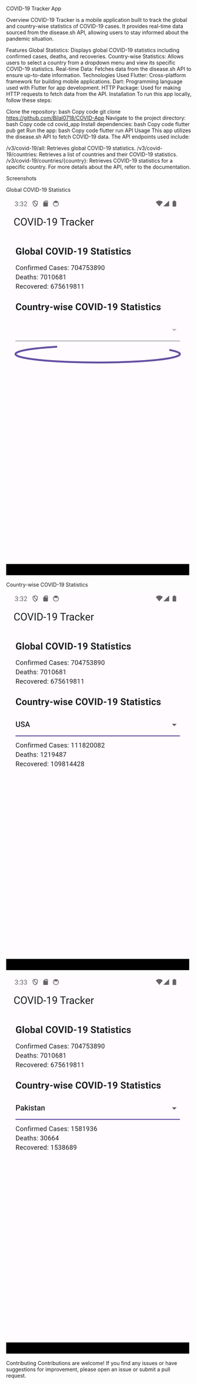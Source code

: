 COVID-19 Tracker App

Overview
COVID-19 Tracker is a mobile application built to track the global and country-wise statistics of COVID-19 cases. It provides real-time data sourced from the disease.sh API, allowing users to stay informed about the pandemic situation.

Features
Global Statistics: Displays global COVID-19 statistics including confirmed cases, deaths, and recoveries.
Country-wise Statistics: Allows users to select a country from a dropdown menu and view its specific COVID-19 statistics.
Real-time Data: Fetches data from the disease.sh API to ensure up-to-date information.
Technologies Used
Flutter: Cross-platform framework for building mobile applications.
Dart: Programming language used with Flutter for app development.
HTTP Package: Used for making HTTP requests to fetch data from the API.
Installation
To run this app locally, follow these steps:

Clone the repository:
bash
Copy code
git clone https://github.com/Bilal0718/COVID-App
Navigate to the project directory:
bash
Copy code
cd covid_app
Install dependencies:
bash
Copy code
flutter pub get
Run the app:
bash
Copy code
flutter run
API Usage
This app utilizes the disease.sh API to fetch COVID-19 data. The API endpoints used include:

/v3/covid-19/all: Retrieves global COVID-19 statistics.
/v3/covid-19/countries: Retrieves a list of countries and their COVID-19 statistics.
/v3/covid-19/countries/{country}: Retrieves COVID-19 statistics for a specific country.
For more details about the API, refer to the documentation.

Screenshots

Global COVID-19 Statistics
<p><img src="./assets/Screenshots/Screenshot_1714559551.png" alt="Karachi' Weather"></p>


Country-wise COVID-19 Statistics
<p><img src="./assets/Screenshots/Screenshot_1714559574.png" alt="Adamsville's Weather"></p>
<p><img src="./assets/Screenshots/Screenshot_1714559583.png" alt="Adamsville's Weather"></p>

Contributing
Contributions are welcome! If you find any issues or have suggestions for improvement, please open an issue or submit a pull request.

